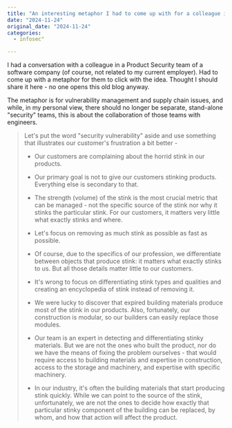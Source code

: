 ```yaml
---
title: "An interesting metaphor I had to come up with for a colleague in Product Security (not my employer, of course)"
date: "2024-11-24"
original_date: "2024-11-24"
categories:
  - infosec"

---
```


I had a conversation with a colleague in a Product Security team of a software company (of course, not related to my current employer). Had to come up with a metaphor for them to click with the idea. Thought I should share it here - no one opens this old blog anyway.

The metaphor is for vulnerability management and supply chain issues, and while, in my personal view, there should no longer be separate, stand-alone "security" teams, this is about the collaboration of those teams with engineers.

> Let's put the word "security vulnerability" aside and use something that illustrates our customer's frustration a bit better -
>
> * Our customers are complaining about the horrid stink in our products.
> * Our primary goal is not to give our customers stinking products. Everything else is secondary to that.
> * The strength (volume) of the stink is the most crucial metric that can be managed - not the specific source of the stink nor why it stinks the particular stink. For our customers, it matters very little what exactly stinks and where.
> * Let's focus on removing as much stink as possible as fast as possible.
> * Of course, due to the specifics of our profession, we differentiate between objects that produce stink: it matters what exactly stinks to us. But all those details matter little to our customers.
> * It's wrong to focus on differentiating stink types and qualities and creating an encyclopedia of stink instead of removing it.
>
>
> * We were lucky to discover that expired building materials produce most of the stink in our products. Also, fortunately, our construction is modular, so our builders can easily replace those modules.
> * Our team is an expert in detecting and differentiating stinky materials. But we are not the ones who built the product, nor do we have the means of fixing the problem ourselves - that would require access to building materials and expertise in construction, access to the storage and machinery, and expertise with specific machinery.
> * In our industry, it's often the building materials that start producing stink quickly. While we can point to the source of the stink, unfortunately, we are not the ones to decide how exactly that particular stinky component of the building can be replaced, by whom, and how that action will affect the product.
